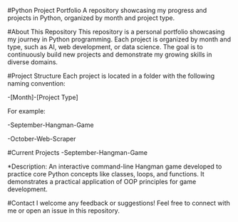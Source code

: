 #Python Project Portfolio
A repository showcasing my progress and projects in Python, organized by month and project type.

#About This Repository
This repository is a personal portfolio showcasing my journey in Python programming. Each project is organized by month and type, such as AI, web development, or data science. The goal is to continuously build new projects and demonstrate my growing skills in diverse domains.

#Project Structure
Each project is located in a folder with the following naming convention:

-[Month]-[Project Type]

For example:

-September-Hangman-Game

-October-Web-Scraper

#Current Projects
-September-Hangman-Game

*Description: An interactive command-line Hangman game developed to practice core Python concepts like classes, loops, and functions. It demonstrates a practical application of OOP principles for game development.

#Contact
I welcome any feedback or suggestions! Feel free to connect with me or open an issue in this repository.
